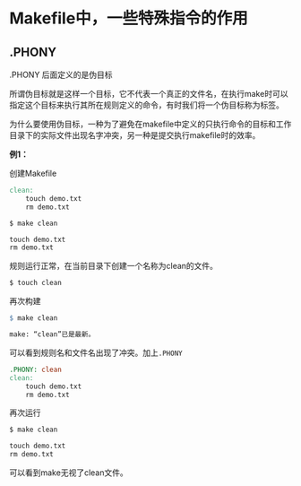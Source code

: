 # Makefile中，一些特殊指令的作用

## .PHONY

.PHONY 后面定义的是伪目标

所谓伪目标就是这样一个目标，它不代表一个真正的文件名，在执行make时可以指定这个目标来执行其所在规则定义的命令，有时我们将一个伪目标称为标签。

为什么要使用伪目标，一种为了避免在makefile中定义的只执行命令的目标和工作目录下的实际文件出现名字冲突，另一种是提交执行makefile时的效率。

**例1：**

创建Makefile

```makefile
clean:
	touch demo.txt
	rm demo.txt
```

```bash
$ make clean
```

```txt
touch demo.txt
rm demo.txt
```

规则运行正常，在当前目录下创建一个名称为clean的文件。

```bash
$ touch clean
```

再次构建

```makefile
$ make clean
```

```txt
make: “clean”已是最新。
```

可以看到规则名和文件名出现了冲突。加上`.PHONY`

```makefile
.PHONY: clean
clean:
	touch demo.txt
	rm demo.txt
```

再次运行

```bash
$ make clean
```

```txt
touch demo.txt
rm demo.txt
```

可以看到make无视了clean文件。

